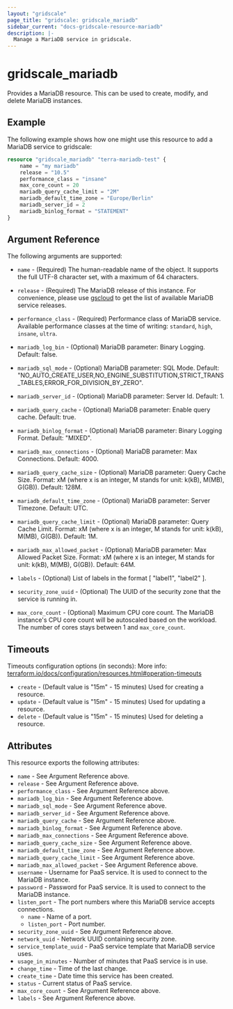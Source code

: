 ```yaml
---
layout: "gridscale"
page_title: "gridscale: gridscale_mariadb"
sidebar_current: "docs-gridscale-resource-mariadb"
description: |-
  Manage a MariaDB service in gridscale.
---
```


# gridscale_mariadb

Provides a MariaDB resource. This can be used to create, modify, and delete MariaDB instances.

## Example

The following example shows how one might use this resource to add a MariaDB service to gridscale:

```terraform
resource "gridscale_mariadb" "terra-mariadb-test" {
    name = "my mariadb"
	release = "10.5"
	performance_class = "insane"
    max_core_count = 20
    mariadb_query_cache_limit = "2M"
	mariadb_default_time_zone = "Europe/Berlin"
	mariadb_server_id = 2
	mariadb_binlog_format = "STATEMENT"
}
```

## Argument Reference

The following arguments are supported:

* `name` - (Required) The human-readable name of the object. It supports the full UTF-8 character set, with a maximum of 64 characters.

* `release` - (Required) The MariaDB release of this instance. For convenience, please use [gscloud](https://github.com/gridscale/gscloud) to get the list of available MariaDB service releases.

* `performance_class` - (Required) Performance class of MariaDB service. Available performance classes at the time of writing: `standard`, `high`, `insane`, `ultra`.

* `mariadb_log_bin` - (Optional) MariaDB parameter: Binary Logging. Default: false.

* `mariadb_sql_mode` - (Optional) MariaDB parameter: SQL Mode. Default: "NO_AUTO_CREATE_USER,NO_ENGINE_SUBSTITUTION,STRICT_TRANS_TABLES,ERROR_FOR_DIVISION_BY_ZERO".

* `mariadb_server_id` - (Optional) MariaDB parameter: Server Id. Default: 1.

* `mariadb_query_cache` - (Optional) MariaDB parameter: Enable query cache. Default: true.

* `mariadb_binlog_format` - (Optional) MariaDB parameter: Binary Logging Format. Default: "MIXED".

* `mariadb_max_connections` - (Optional) MariaDB parameter: Max Connections. Default: 4000.

* `mariadb_query_cache_size` - (Optional) MariaDB parameter: Query Cache Size. Format: xM (where x is an integer, M stands for unit: k(kB), M(MB), G(GB)). Default: 128M.

* `mariadb_default_time_zone` - (Optional) MariaDB parameter: Server Timezone. Default: UTC.

* `mariadb_query_cache_limit` - (Optional) MariaDB parameter: Query Cache Limit. Format: xM (where x is an integer, M stands for unit: k(kB), M(MB), G(GB)). Default: 1M.

* `mariadb_max_allowed_packet` - (Optional) MariaDB parameter: Max Allowed Packet Size. Format: xM (where x is an integer, M stands for unit: k(kB), M(MB), G(GB)). Default: 64M.

* `labels` - (Optional) List of labels in the format [ "label1", "label2" ].

* `security_zone_uuid` - (Optional) The UUID of the security zone that the service is running in.

* `max_core_count` - (Optional) Maximum CPU core count. The MariaDB instance's CPU core count will be autoscaled based on the workload. The number of cores stays between 1 and `max_core_count`.

## Timeouts

Timeouts configuration options (in seconds):
More info: [terraform.io/docs/configuration/resources.html#operation-timeouts](https://www.terraform.io/docs/configuration/resources.html#operation-timeouts)

* `create` - (Default value is "15m" - 15 minutes) Used for creating a resource.
* `update` - (Default value is "15m" - 15 minutes) Used for updating a resource.
* `delete` - (Default value is "15m" - 15 minutes) Used for deleting a resource.

## Attributes

This resource exports the following attributes:

* `name` - See Argument Reference above.
* `release` - See Argument Reference above.
* `performance_class` - See Argument Reference above.
* `mariadb_log_bin` - See Argument Reference above.
* `mariadb_sql_mode` - See Argument Reference above.
* `mariadb_server_id` - See Argument Reference above.
* `mariadb_query_cache` - See Argument Reference above.
* `mariadb_binlog_format` - See Argument Reference above.
* `mariadb_max_connections` - See Argument Reference above.
* `mariadb_query_cache_size` - See Argument Reference above.
* `mariadb_default_time_zone` - See Argument Reference above.
* `mariadb_query_cache_limit` - See Argument Reference above.
* `mariadb_max_allowed_packet` - See Argument Reference above.
* `username` - Username for PaaS service. It is used to connect to the MariaDB instance.
* `password` - Password for PaaS service. It is used to connect to the MariaDB instance.
* `listen_port` - The port numbers where this MariaDB service accepts connections.
  * `name` - Name of a port.
  * `listen_port` - Port number.
* `security_zone_uuid` - See Argument Reference above.
* `network_uuid` - Network UUID containing security zone.
* `service_template_uuid` - PaaS service template that MariaDB service uses.
* `usage_in_minutes` - Number of minutes that PaaS service is in use.
* `change_time` - Time of the last change.
* `create_time` - Date time this service has been created.
* `status` - Current status of PaaS service.
* `max_core_count` - See Argument Reference above.
* `labels` - See Argument Reference above.
